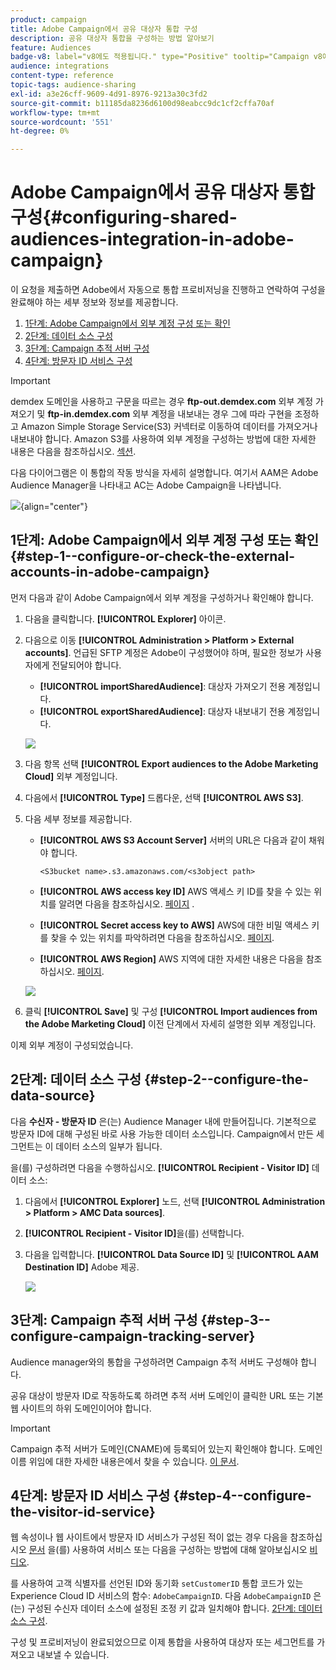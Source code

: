 ```yaml
---
product: campaign
title: Adobe Campaign에서 공유 대상자 통합 구성
description: 공유 대상자 통합을 구성하는 방법 알아보기
feature: Audiences
badge-v8: label="v8에도 적용됩니다." type="Positive" tooltip="Campaign v8에도 적용됩니다."
audience: integrations
content-type: reference
topic-tags: audience-sharing
exl-id: a3e26cff-9609-4d91-8976-9213a30c3fd2
source-git-commit: b11185da8236d6100d98eabcc9dc1cf2cffa70af
workflow-type: tm+mt
source-wordcount: '551'
ht-degree: 0%

---
```


# Adobe Campaign에서 공유 대상자 통합 구성{#configuring-shared-audiences-integration-in-adobe-campaign}


이 요청을 제출하면 Adobe에서 자동으로 통합 프로비저닝을 진행하고 연락하여 구성을 완료해야 하는 세부 정보와 정보를 제공합니다.

1. [1단계: Adobe Campaign에서 외부 계정 구성 또는 확인](#step-1--configure-or-check-the-external-accounts-in-adobe-campaign)
1. [2단계: 데이터 소스 구성](#step-2--configure-the-data-source)
1. [3단계: Campaign 추적 서버 구성](#step-3--configure-campaign-tracking-server)
1. [4단계: 방문자 ID 서비스 구성](#step-4--configure-the-visitor-id-service)

>[!IMPORTANT]
>
>demdex 도메인을 사용하고 구문을 따르는 경우 **ftp-out.demdex.com** 외부 계정 가져오기 및 **ftp-in.demdex.com** 외부 계정을 내보내는 경우 그에 따라 구현을 조정하고 Amazon Simple Storage Service(S3) 커넥터로 이동하여 데이터를 가져오거나 내보내야 합니다. Amazon S3를 사용하여 외부 계정을 구성하는 방법에 대한 자세한 내용은 다음을 참조하십시오. [섹션](../../integrations/using/configuring-shared-audiences-integration-in-adobe-campaign.md#step-1--configure-or-check-the-external-accounts-in-adobe-campaign).

다음 다이어그램은 이 통합의 작동 방식을 자세히 설명합니다. 여기서 AAM은 Adobe Audience Manager을 나타내고 AC는 Adobe Campaign을 나타냅니다.

![](assets/aam_diagram.png){align="center"}

## 1단계: Adobe Campaign에서 외부 계정 구성 또는 확인 {#step-1--configure-or-check-the-external-accounts-in-adobe-campaign}

먼저 다음과 같이 Adobe Campaign에서 외부 계정을 구성하거나 확인해야 합니다.

1. 다음을 클릭합니다. **[!UICONTROL Explorer]** 아이콘.
1. 다음으로 이동 **[!UICONTROL Administration > Platform > External accounts]**. 언급된 SFTP 계정은 Adobe이 구성했어야 하며, 필요한 정보가 사용자에게 전달되어야 합니다.

   * **[!UICONTROL importSharedAudience]**: 대상자 가져오기 전용 계정입니다.
   * **[!UICONTROL exportSharedAudience]**: 대상자 내보내기 전용 계정입니다.

   ![](assets/aam_config_1.png)

1. 다음 항목 선택 **[!UICONTROL Export audiences to the Adobe Marketing Cloud]** 외부 계정입니다.

1. 다음에서 **[!UICONTROL Type]** 드롭다운, 선택 **[!UICONTROL AWS S3]**.

1. 다음 세부 정보를 제공합니다.

   * **[!UICONTROL AWS S3 Account Server]**
서버의 URL은 다음과 같이 채워야 합니다.

     ```
     <S3bucket name>.s3.amazonaws.com/<s3object path>
     ```

   * **[!UICONTROL AWS access key ID]**
AWS 액세스 키 ID를 찾을 수 있는 위치를 알려면 다음을 참조하십시오. [페이지](https://docs.aws.amazon.com/general/latest/gr/aws-sec-cred-types.html#access-keys-and-secret-access-keys) .

   * **[!UICONTROL Secret access key to AWS]**
AWS에 대한 비밀 액세스 키를 찾을 수 있는 위치를 파악하려면 다음을 참조하십시오. [페이지](https://aws.amazon.com/fr/blogs/security/wheres-my-secret-access-key/).

   * **[!UICONTROL AWS Region]**
AWS 지역에 대한 자세한 내용은 다음을 참조하십시오. [페이지](https://aws.amazon.com/about-aws/global-infrastructure/regions_az/).

   ![](assets/aam_config_2.png)

1. 클릭 **[!UICONTROL Save]** 및 구성 **[!UICONTROL Import audiences from the Adobe Marketing Cloud]** 이전 단계에서 자세히 설명한 외부 계정입니다.

이제 외부 계정이 구성되었습니다.

## 2단계: 데이터 소스 구성 {#step-2--configure-the-data-source}

다음 **수신자 - 방문자 ID** 은(는) Audience Manager 내에 만들어집니다. 기본적으로 방문자 ID에 대해 구성된 바로 사용 가능한 데이터 소스입니다. Campaign에서 만든 세그먼트는 이 데이터 소스의 일부가 됩니다.

을(를) 구성하려면 다음을 수행하십시오. **[!UICONTROL Recipient - Visitor ID]** 데이터 소스:

1. 다음에서 **[!UICONTROL Explorer]** 노드, 선택 **[!UICONTROL Administration > Platform > AMC Data sources]**.
1. **[!UICONTROL Recipient - Visitor ID]**&#x200B;을(를) 선택합니다.
1. 다음을 입력합니다. **[!UICONTROL Data Source ID]** 및 **[!UICONTROL AAM Destination ID]** Adobe 제공.

   ![](assets/aam_config_3.png)

## 3단계: Campaign 추적 서버 구성 {#step-3--configure-campaign-tracking-server}

Audience manager와의 통합을 구성하려면 Campaign 추적 서버도 구성해야 합니다.

공유 대상이 방문자 ID로 작동하도록 하려면 추적 서버 도메인이 클릭한 URL 또는 기본 웹 사이트의 하위 도메인이어야 합니다.

>[!IMPORTANT]
>
>Campaign 추적 서버가 도메인(CNAME)에 등록되어 있는지 확인해야 합니다. 도메인 이름 위임에 대한 자세한 내용은에서 찾을 수 있습니다. [이 문서](https://experienceleague.adobe.com/docs/control-panel/using/subdomains-and-certificates/setting-up-new-subdomain.html?lang=ko).

## 4단계: 방문자 ID 서비스 구성 {#step-4--configure-the-visitor-id-service}

웹 속성이나 웹 사이트에서 방문자 ID 서비스가 구성된 적이 없는 경우 다음을 참조하십시오 [문서](https://experienceleague.adobe.com/docs/id-service/using/implementation/setup-aam-analytics.html) 을(를) 사용하여 서비스 또는 다음을 구성하는 방법에 대해 알아보십시오 [비디오](https://helpx.adobe.com/marketing-cloud/how-to/email-marketing.html#step-two).

를 사용하여 고객 식별자를 선언된 ID와 동기화 `setCustomerID` 통합 코드가 있는 Experience Cloud ID 서비스의 함수: `AdobeCampaignID`. 다음 `AdobeCampaignID` 은(는) 구성된 수신자 데이터 소스에 설정된 조정 키 값과 일치해야 합니다. [2단계: 데이터 소스 구성](#step-2--configure-the-data-sources).

구성 및 프로비저닝이 완료되었으므로 이제 통합을 사용하여 대상자 또는 세그먼트를 가져오고 내보낼 수 있습니다.
